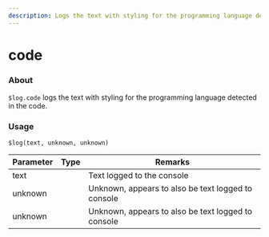 ```yaml
---
description: Logs the text with styling for the programming language detected in the code
---
```


# code

### About

`$log.code` logs the text with styling for the programming language detected in the code.

### Usage

`$log(text, unknown, unknown)`

<table><thead><tr><th>Parameter</th><th data-type="select">Type</th><th>Remarks</th></tr></thead><tbody><tr><td>text</td><td></td><td>Text logged to the console</td></tr><tr><td>unknown</td><td></td><td>Unknown, appears to also be text logged to console</td></tr><tr><td>unknown</td><td></td><td>Unknown, appears to also be text logged to console</td></tr></tbody></table>

